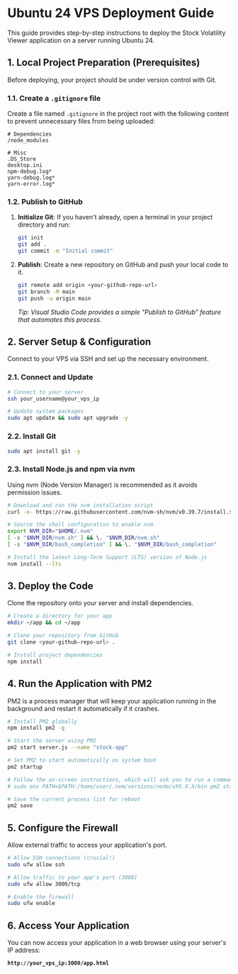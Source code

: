 # Ubuntu 24 VPS Deployment Guide

This guide provides step-by-step instructions to deploy the Stock Volatility Viewer application on a server running Ubuntu 24.

## 1. Local Project Preparation (Prerequisites)

Before deploying, your project should be under version control with Git.

### 1.1. Create a `.gitignore` file

Create a file named `.gitignore` in the project root with the following content to prevent unnecessary files from being uploaded:

```
# Dependencies
/node_modules

# Misc
.DS_Store
desktop.ini
npm-debug.log*
yarn-debug.log*
yarn-error.log*
```

### 1.2. Publish to GitHub

1.  **Initialize Git**: If you haven't already, open a terminal in your project directory and run:
    ```bash
    git init
    git add .
    git commit -m "Initial commit"
    ```
2.  **Publish**: Create a new repository on GitHub and push your local code to it.
    ```bash
    git remote add origin <your-github-repo-url>
    git branch -M main
    git push -u origin main
    ```
    *Tip: Visual Studio Code provides a simple "Publish to GitHub" feature that automates this process.*

## 2. Server Setup & Configuration

Connect to your VPS via SSH and set up the necessary environment.

### 2.1. Connect and Update
```bash
# Connect to your server
ssh your_username@your_vps_ip

# Update system packages
sudo apt update && sudo apt upgrade -y
```

### 2.2. Install Git
```bash
sudo apt install git -y
```

### 2.3. Install Node.js and npm via nvm
Using nvm (Node Version Manager) is recommended as it avoids permission issues.

```bash
# Download and run the nvm installation script
curl -o- https://raw.githubusercontent.com/nvm-sh/nvm/v0.39.7/install.sh | bash

# Source the shell configuration to enable nvm
export NVM_DIR="$HOME/.nvm"
[ -s "$NVM_DIR/nvm.sh" ] && \. "$NVM_DIR/nvm.sh"
[ -s "$NVM_DIR/bash_completion" ] && \. "$NVM_DIR/bash_completion"

# Install the latest Long-Term Support (LTS) version of Node.js
nvm install --lts
```

## 3. Deploy the Code

Clone the repository onto your server and install dependencies.

```bash
# Create a directory for your app
mkdir ~/app && cd ~/app

# Clone your repository from GitHub
git clone <your-github-repo-url> .

# Install project dependencies
npm install
```

## 4. Run the Application with PM2

PM2 is a process manager that will keep your application running in the background and restart it automatically if it crashes.

```bash
# Install PM2 globally
npm install pm2 -g

# Start the server using PM2
pm2 start server.js --name "stock-app"

# Set PM2 to start automatically on system boot
pm2 startup

# Follow the on-screen instructions, which will ask you to run a command like:
# sudo env PATH=$PATH:/home/user/.nvm/versions/node/vXX.X.X/bin pm2 startup ...

# Save the current process list for reboot
pm2 save
```

## 5. Configure the Firewall

Allow external traffic to access your application's port.

```bash
# Allow SSH connections (crucial!)
sudo ufw allow ssh

# Allow traffic to your app's port (3000)
sudo ufw allow 3000/tcp

# Enable the firewall
sudo ufw enable
```

## 6. Access Your Application

You can now access your application in a web browser using your server's IP address:

**`http://your_vps_ip:3000/app.html`**
